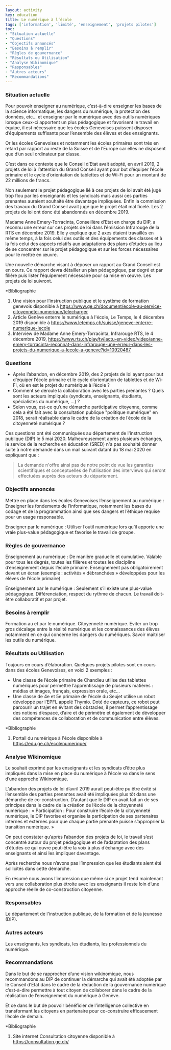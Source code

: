 ```yaml
---
layout: activity
key: education
title: Le numérique à l’école
tags: ['information', 'limité', 'enseignement', 'projets pilotes']
toc:
- "Situation actuelle"
- "Questions"
- "Objectifs annoncés"
- "Besoins à remplir"
- "Règles de gouvernance"
- "Résultats ou Utilisation"
- "Analyse Wikinomique"
- "Responsables"
- "Autres acteurs"
- "Recommandations"
---
```


### Situation actuelle

Pour pouvoir enseigner au numérique, c’est-à-dire enseigner les bases de la science informatique, les dangers du numérique, la protection des données, etc… et enseigner par le numérique avec des outils numériques lorsque ceux-ci apportent un plus pédagogique et favorisent le travail en équipe, il est nécessaire que les écoles Genevoises puissent disposer d’équipements suffisants pour l’ensemble des élèves et des enseignants.

Or les écoles Genevoises et notamment les écoles primaires sont très en retard par rapport au reste de la Suisse et de l’Europe car elles ne disposent que d’un seul ordinateur par classe.

C’est dans ce contexte que le Conseil d’Etat avait adopté, en avril 2019, 2 projets de loi à l’attention du Grand Conseil ayant pour but d’équiper l’école primaire et le cycle d’orientation de tablettes et de Wi-Fi pour un montant de 22 millions de francs.

Non seulement le projet pédagogique lié à ces projets de loi avait été jugé trop flou par les enseignants et les syndicats mais aussi ces parties prenantes auraient souhaité être davantage impliquées. Enfin la commission des travaux du Grand Conseil avait jugé que le projet était mal ficelé.
Les 2 projets de loi ont donc été abandonnés en décembre 2019.

Madame Anne Emery-Torracinta, Conseillère d’Etat en charge du DIP, a reconnu une erreur sur ces projets de loi dans l’émission Infrarouge de la RTS en décembre 2019. Elle y explique que 2 axes étaient travaillés en même temps, à la fois celui des outils et des équipements des classes et à la fois celui des aspects relatifs aux adaptations des plans d’études au lieu de se concentrer sur le projet pédagogique et sur les forces nécessaires pour le mettre en œuvre.

Une nouvelle démarche visant à déposer un rapport au Grand Conseil est en cours. Ce rapport devra détailler un plan pédagogique, par degré et par filière puis lister l’équipement nécessaire pour sa mise en œuvre. Les projets de loi suivront.

*Bibliographie
1. Une vision pour l’instruction publique et le système de formation genevois disponible à https://www.ge.ch/document/ecole-au-service-citoyennete-numerique/telecharger
2. Article Genève enterre le numérique à l'école, Le Temps, le 4 décembre 2019 disponible à https://www.letemps.ch/suisse/geneve-enterre-numerique-lecole
3. Interview de Madame Anne Emery-Torracinta, Infrarouge RTS, le 4 décembre 2019, https://www.rts.ch/play/tv/lactu-en-video/video/anne-emery-torracinta-reconnat-dans-infrarouge-une-erreur-dans-les-projets-du-numerique-a-lecole-a-geneve?id=10920487


### Questions

-	Après l’abandon, en décembre 2019, des 2 projets de loi ayant pour but d’équiper l’école primaire et le cycle d’orientation de tablettes et de Wi-Fi, où en est le projet du numérique à l’école ?
-	Comment se déroule la collaboration avec les parties prenantes ? Quels sont les acteurs impliqués (syndicats, enseignants, étudiants, spécialistes du numérique, …) ?
-	Selon vous, est-ce qu’une démarche participative citoyenne, comme cela a été fait avec la consultation publique "politique numérique" en 2018, serait réalisable dans le cadre de la création de l’école de la citoyenneté numérique ?

Ces questions ont été communiquées au département de l'instruction publique (DIP) le 5 mai 2020. Malheureusement après plusieurs échanges, le service de la recherche en éducation (SRED) n'a pas souhaité donner suite à notre demande dans un mail suivant datant du 18 mai 2020 en expliquant que :
>La demande n'offre ainsi pas de notre point de vue les garanties scientifiques et conceptuelles de l'utilisation des interviews qui seront effectuées auprès des acteurs du département.


### Objectifs annoncés

Mettre en place dans les écoles Genevoises l’enseignement au numérique : Enseigner les fondements de l’informatique, notamment les bases du codage et de la programmation ainsi que ses dangers et l’éthique requise pour un usage responsable.

Enseigner par le numérique : Utiliser l’outil numérique lors qu’il apporte une vraie plus-value pédagogique et favorise le travail de groupe.

### Règles de gouvernance

Enseignement au numérique :
De manière graduelle et cumulative.
Valable pour tous les degrés, toutes les filières et toutes les discipline d’enseignement depuis l’école primaire.
Enseignement pas obligatoirement devant un écran (exemple : activités « débranchées » développées pour les élèves de l’école primaire)

Enseignement par le numérique :
Seulement s’il existe une plus-value pédagogique.
Différenciation, respect du rythme de chacun.
Le travail doit-être collaboratif et par projet.

### Besoins à remplir

Formation au et par le numérique.
Citoyenneté numérique. Eviter un trop gros décalage entre la réalité numérique et les connaissances des élèves notamment en ce qui concerne les dangers du numériques. Savoir maitriser les outils du numérique.

### Résultats ou Utilisation

Toujours en cours d’élaboration.
Quelques projets pilotes sont en cours dans des écoles Genevoises, en voici 2 exemples :

-	Une classe de l’école primaire de Chandieu utilise des tablettes numériques pour permettre l’apprentissage de plusieurs matières : médias et images, français, expression orale, etc…
-	Une classe de 4e et 5e primaire de l’école du Seujet utilise un robot développé par l’EPFL appelé Thymio. Doté de capteurs, ce robot peut parcourir un trajet en évitant des obstacles, il permet l’apprentissage des notions d’espace, d’aire et de périmètre et également de développer des compétences de collaboration et de communication entre élèves.

*Bibliographie
1. Portail du numérique à l'école disponible à https://edu.ge.ch/ecolenumerique/

### Analyse Wikinomique

Le souhait exprimé par les enseignants et les syndicats d’être plus impliqués dans la mise en place du numérique à l’école va dans le sens d’une approche Wikinomique.

L’abandon des projets de loi d’avril 2019 aurait peut-être pu être évité si l’ensemble des parties prenantes avait été impliquées plus tôt dans une démarche de co-construction.
D’autant que le DIP en avait fait un de ses principes dans le cadre de la création de l’école de la citoyenneté numérique : « Participation : Pour construire l’école de la citoyenneté numérique, le DIP favorise et organise la participation de ses partenaires internes et externes pour que chaque partie prenante puisse s’approprier la transition numérique. »

On peut constater qu’après l’abandon des projets de loi, le travail s’est concentré autour du projet pédagogique et de l’adaptation des plans d’études ce qui ouvre peut-être la voix à plus d’échange avec des enseignants et ainsi les impliquer davantage.

Après recherche nous n’avons pas l’impression que les étudiants aient été sollicités dans cette démarche.

En résumé nous avons l’impression que même si ce projet tend maintenant vers une collaboration plus étroite avec les enseignants il reste loin d’une approche réelle de co-construction citoyenne.

### Responsables

Le département de l'instruction publique, de la formation et de la jeunesse (DIP).

### Autres acteurs

Les enseignants, les syndicats, les étudiants, les professionnels du numérique.

### Recommandations

Dans le but de se rapprocher d’une vision wikinomique, nous recommandons au DIP de continuer la démarche qui avait été adoptée par le Conseil d’Etat dans le cadre de la rédaction de la gouvernance numérique c’est-à-dire permettre à tout citoyen de collaborer dans le cadre de la réalisation de l’enseignement du numérique à Genève.

Et ce dans le but de pouvoir bénéficier de l’intelligence collective en transformant les citoyens en partenaire pour co-construire efficacement l’école de demain.

*Bibliographie
1. Site internet Consultation citoyenne disponible à https://consultation.ge.ch/
